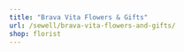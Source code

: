 ```yaml
---
title: "Brava Vita Flowers & Gifts"
url: /sewell/brava-vita-flowers-and-gifts/
shop: florist
---
```

